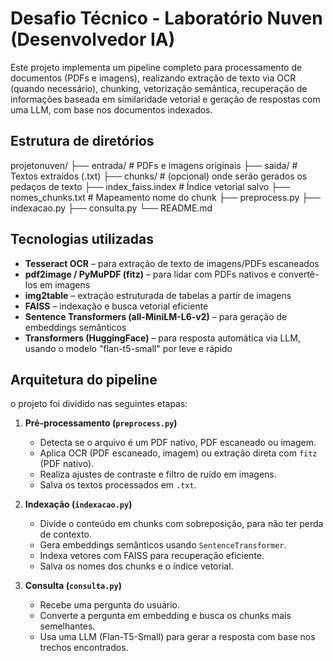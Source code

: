 # Desafio Técnico - Laboratório Nuven (Desenvolvedor IA)

Este projeto implementa um pipeline completo para processamento de documentos (PDFs e imagens), realizando extração de texto via OCR (quando necessário), chunking, vetorização semântica, recuperação de informações baseada em similaridade vetorial e geração de respostas com uma LLM, com base nos documentos indexados.

## Estrutura de diretórios
projetonuven/
├── entrada/              # PDFs e imagens originais
├── saida/                # Textos extraídos (.txt)
├── chunks/               # (opcional) onde serão gerados os pedaços de texto
├── index_faiss.index     # Índice vetorial salvo
├── nomes_chunks.txt      # Mapeamento nome do chunk
├── preprocess.py
├── indexacao.py
├── consulta.py
└── README.md

## Tecnologias utilizadas

- **Tesseract OCR** – para extração de texto de imagens/PDFs escaneados
- **pdf2image / PyMuPDF (fitz)** – para lidar com PDFs nativos e convertê-los em imagens
- **img2table** – extração estruturada de tabelas a partir de imagens
- **FAISS** – indexação e busca vetorial eficiente
- **Sentence Transformers (all-MiniLM-L6-v2)** – para geração de embeddings semânticos
- **Transformers (HuggingFace)** – para resposta automática via LLM, usando o modelo "flan-t5-small" por leve e rápido

## Arquitetura do pipeline
o projeto foi dividido nas seguintes etapas:

1. **Pré-processamento (`preprocess.py`)**
   - Detecta se o arquivo é um PDF nativo, PDF escaneado ou imagem.
   - Aplica OCR (PDF escaneado, imagem) ou extração direta com `fitz` (PDF nativo).
   - Realiza ajustes de contraste e filtro de ruído em imagens.
   - Salva os textos processados em `.txt`.

2. **Indexação (`indexacao.py`)**
   - Divide o conteúdo em chunks com sobreposição, para não ter perda de contexto.
   - Gera embeddings semânticos usando `SentenceTransformer`.
   - Indexa vetores com FAISS para recuperação eficiente.
   - Salva os nomes dos chunks e o índice vetorial.
                
3. **Consulta (`consulta.py`)**
   - Recebe uma pergunta do usuário.
   - Converte a pergunta em embedding e busca os chunks mais semelhantes.
   - Usa uma LLM (Flan-T5-Small) para gerar a resposta com base nos trechos encontrados.